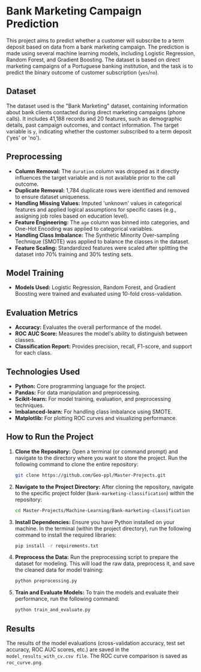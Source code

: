 # Bank Marketing Campaign Prediction

This project aims to predict whether a customer will subscribe to a term deposit based on data from a bank marketing campaign. The prediction is made using several machine learning models, including Logistic Regression, Random Forest, and Gradient Boosting. The dataset is based on direct marketing campaigns of a Portuguese banking institution, and the task is to predict the binary outcome of customer subscription (`yes`/`no`).

## Dataset

The dataset used is the "Bank Marketing" dataset, containing information about bank clients contacted during direct marketing campaigns (phone calls). It includes 41,188 records and 20 features, such as demographic details, past campaign outcomes, and contact information. The target variable is `y`, indicating whether the customer subscribed to a term deposit ('yes' or 'no').

## Preprocessing

- **Column Removal:** The `duration` column was dropped as it directly influences the target variable and is not available prior to the call outcome.
- **Duplicate Removal:** 1,784 duplicate rows were identified and removed to ensure dataset uniqueness.
- **Handling Missing Values:** Imputed 'unknown' values in categorical features and applied logical assumptions for specific cases (e.g., assigning job roles based on education level).
- **Feature Engineering:** The `age` column was binned into categories, and One-Hot Encoding was applied to categorical variables.
- **Handling Class Imbalance:** The Synthetic Minority Over-sampling Technique (SMOTE) was applied to balance the classes in the dataset.
- **Feature Scaling:** Standardized features were scaled after splitting the dataset into 70% training and 30% testing sets.

## Model Training

- **Models Used:** Logistic Regression, Random Forest, and Gradient Boosting were trained and evaluated using 10-fold cross-validation.

## Evaluation Metrics

- **Accuracy:** Evaluates the overall performance of the model.
- **ROC AUC Score:** Measures the model's ability to distinguish between classes.
- **Classification Report:** Provides precision, recall, F1-score, and support for each class.

## Technologies Used

- **Python:** Core programming language for the project.
- **Pandas:** For data manipulation and preprocessing.
- **Scikit-learn:** For model training, evaluation, and preprocessing techniques.
- **Imbalanced-learn:** For handling class imbalance using SMOTE.
- **Matplotlib:** For plotting ROC curves and visualizing performance.

## How to Run the Project

1. **Clone the Repository:**
    Open a terminal (or command prompt) and navigate to the directory where you want to store the project. Run the following command to clone the entire repository:

   ```bash
   git clone https://github.com/Geo-ppl/Master-Projects.git
   ```

2. **Navigate to the Project Directory:**
    After cloning the repository, navigate to the specific project folder (`Bank-marketing-classification`) within the repository:

   ```bash
   cd Master-Projects/Machine-Learning/Bank-marketing-classification
   ```
3. **Install Dependencies:**
    Ensure you have Python installed on your machine. In the terminal (within the project directory), run the following command to install the required libraries:

    ```bash
    pip install -r requirements.txt
    ```
4. **Preprocess the Data:**
    Run the preprocessing script to prepare the dataset for modeling. This will load the raw data, preprocess it, and save the cleaned data for model training:

    ```bash
    python preprocessing.py
    ```
5. **Train and Evaluate Models:**
    To train the models and evaluate their performance, run the following command:
    ```bash
    python train_and_evaluate.py
    ```

## Results

The results of the model evaluations (cross-validation accuracy, test set accuracy, ROC AUC scores, etc.) are saved in the `model_results_with_cv.csv file`. The ROC curve comparison is saved as `roc_curve.png`.


   